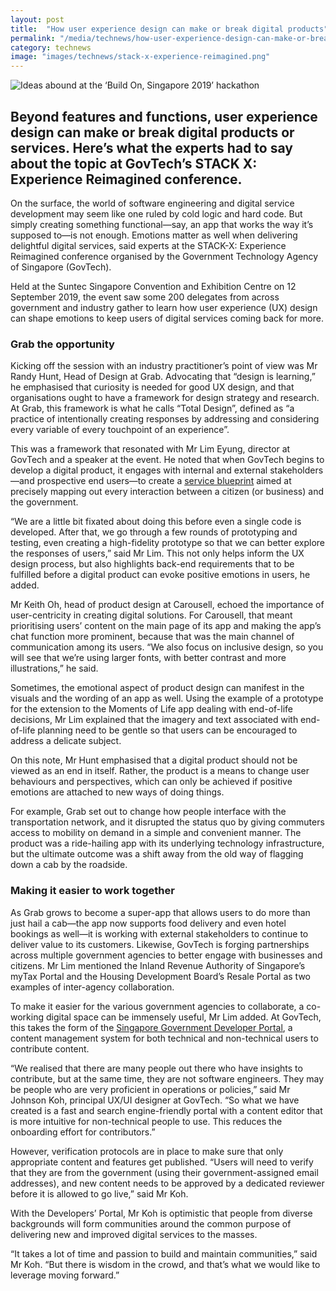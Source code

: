 ```yaml
---
layout: post
title:  "How user experience design can make or break digital products"
permalink: "/media/technews/how-user-experience-design-can-make-or-break-digital-products"
category: technews
image: "images/technews/stack-x-experience-reimagined.png"
---
```


![Ideas abound at the ‘Build On, Singapore 2019’ hackathon](/images/technews/stack-x-experience-reimagined.png)

Beyond features and functions, user experience design can make or break digital products or services. Here’s what the experts had to say about the topic at GovTech’s STACK X: Experience Reimagined conference.
---
 
On the surface, the world of software engineering and digital service development may seem like one ruled by cold logic and hard code. But simply creating something functional—say, an app that works the way it’s supposed to—is not enough. Emotions matter as well when delivering delightful digital services, said experts at the STACK-X: Experience Reimagined conference organised by the Government Technology Agency of Singapore (GovTech).

Held at the Suntec Singapore Convention and Exhibition Centre on 12 September 2019, the event saw some 200 delegates from across government and industry gather to learn how user experience (UX) design can shape emotions to keep users of digital services coming back for more. 

### **Grab the opportunity**

Kicking off the session with an industry practitioner’s point of view was Mr Randy Hunt, Head of Design at Grab. Advocating that “design is learning,” he emphasised that curiosity is needed for good UX design, and that organisations ought to have a framework for design strategy and research. At Grab, this framework is what he calls “Total Design”, defined as “a practice of intentionally creating responses by addressing and considering every variable of every touchpoint of an experience”.

This was a framework that resonated with Mr Lim Eyung, director at GovTech and a speaker at the event. He noted that when GovTech begins to develop a digital product, it engages with internal and external stakeholders—and prospective end users—to create a [service blueprint](https://www.tech.gov.sg/media/technews/how-to-build-service-blueprint-and-what-you-can-achieve-with-it) aimed at precisely mapping out every interaction between a citizen (or business) and the government.

“We are a little bit fixated about doing this before even a single code is developed. After that, we go through a few rounds of prototyping and testing, even creating a high-fidelity prototype so that we can better explore the responses of users,” said Mr Lim. This not only helps inform the UX design process, but also highlights back-end requirements that to be fulfilled before a digital product can evoke positive emotions in users, he added. 

Mr Keith Oh, head of product design at Carousell, echoed the importance of user-centricity in creating digital solutions. For Carousell, that meant prioritising users’ content on the main page of its app and making the app’s chat function more prominent, because that was the main channel of communication among its users. “We also focus on inclusive design, so you will see that we’re using larger fonts, with better contrast and more illustrations,” he said. 

Sometimes, the emotional aspect of product design can manifest in the visuals and the wording of an app as well. Using the example of a prototype for the extension to the Moments of Life app dealing with end-of-life decisions, Mr Lim explained that the imagery and text associated with end-of-life planning need to be gentle so that users can be encouraged to address a delicate subject. 

On this note, Mr Hunt emphasised that a digital product should not be viewed as an end in itself. Rather, the product is a means to change user behaviours and perspectives, which can only be achieved if positive emotions are attached to new ways of doing things. 

For example, Grab set out to change how people interface with the transportation network, and it disrupted the status quo by giving commuters access to mobility on demand in a simple and convenient manner. The product was a ride-hailing app with its underlying technology infrastructure, but the ultimate outcome was a shift away from the old way of flagging down a cab by the roadside. 

### **Making it easier to work together**

As Grab grows to become a super-app that allows users to do more than just hail a cab—the app now supports food delivery and even hotel bookings as well—it is working with external stakeholders to continue to deliver value to its customers. Likewise, GovTech is forging partnerships across multiple government agencies to better engage with businesses and citizens. Mr Lim mentioned the Inland Revenue Authority of Singapore’s myTax Portal and the Housing Development Board’s Resale Portal as two examples of inter-agency collaboration.

To make it easier for the various government agencies to collaborate, a co-working digital space can be immensely useful, Mr Lim added. At GovTech, this takes the form of the [Singapore Government Developer Portal](https://www.developer.tech.gov.sg/), a content management system for both technical and non-technical users to contribute content.

“We realised that there are many people out there who have insights to contribute, but at the same time, they are not software engineers. They may be people who are very proficient in operations or policies,” said Mr Johnson Koh, principal UX/UI designer at GovTech. “So what we have created is a fast and search engine-friendly portal with a content editor that is more intuitive for non-technical people to use. This reduces the onboarding effort for contributors.”

However, verification protocols are in place to make sure that only appropriate content and features get published. “Users will need to verify that they are from the government (using their government-assigned email addresses), and new content needs to be approved by a dedicated reviewer before it is allowed to go live,” said Mr Koh.

With the Developers’ Portal, Mr Koh is optimistic that people from diverse backgrounds will form communities around the common purpose of delivering new and improved digital services to the masses. 

“It takes a lot of time and passion to build and maintain communities,” said Mr Koh. “But there is wisdom in the crowd, and that’s what we would like to leverage moving forward.” 
